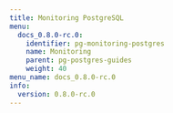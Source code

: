 ```yaml
---
title: Monitoring PostgreSQL
menu:
  docs_0.8.0-rc.0:
    identifier: pg-monitoring-postgres
    name: Monitoring
    parent: pg-postgres-guides
    weight: 40
menu_name: docs_0.8.0-rc.0
info:
  version: 0.8.0-rc.0
---
```


